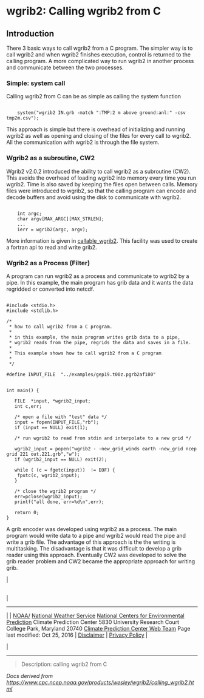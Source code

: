 # wgrib2: Calling wgrib2 from C

## Introduction

There 3 basic ways to call wgrib2 from a C program. The simpler way is to call
wgrib2 and when wgrib2 finishes execution, control is returned to the calling
program. A more complicated way to run wgrib2 in another process and communicate
between the two processes.

### Simple: system call

Calling wgrib2 from C can be as simple as calling the system function

```

    system("wgrib2 IN.grb -match ":TMP:2 m above ground:anl:" -csv tmp2m.csv");

```

This approach is simple but there is overhead of initializing and running wgrib2
as well as opening and closing of the files for every call to wgrib2. All
the communication with wgrib2 is through the file system.

### Wgrib2 as a subroutine, CW2

Wgrib2 v2.0.2 introduced the ability to call wgrib2 as a subroutine (CW2). This avoids
the overhead of loading wgrib2 into memory every time you run wgrib2. Time is
also saved by keeping the files open between calls. Memory files were introduced to
wgrib2, so that the calling program can encode and decode buffers and avoid using
the disk to communicate with wgrib2.

```

    int argc;
    char argv[MAX_ARGC][MAX_STRLEN];
    ...
    ierr = wgrib2(argc, argv);

```

More information is given in [callable_wgrib2](./callable_wgrib2.html). This
facility was used to create a fortran api to read and write grib2.

### Wgrib2 as a Process (Filter)

A program can run wgrib2 as a process and communicate to wgrib2 by
a pipe. In this example, the main program has grib
data and it wants the data regridded or converted into netcdf.

```

#include <stdio.h>
#include <stdlib.h>

/*
 * how to call wgrib2 from a C program.
 *
 * in this example, the main program writes grib data to a pipe,
 * wgrib2 reads from the pipe, regrids the data and saves in a file.
 *
 * This example shows how to call wgrib2 from a C program
 *
 */

#define INPUT_FILE  "../examples/gep19.t00z.pgrb2af180"


int main() {

   FILE  *input, *wgrib2_input;
   int c,err;

   /* open a file with "test" data */
   input = fopen(INPUT_FILE,"rb");
   if (input == NULL) exit(1);

   /* run wgrib2 to read from stdin and interpolate to a new grid */

   wgrib2_input = popen("wgrib2 - -new_grid_winds earth -new_grid ncep grid 221 out.221.grb","w");
   if (wgrib2_input == NULL) exit(2);

   while ( (c = fgetc(input))  != EOF) {
	fputc(c, wgrib2_input);
   }

   /* close the wgrib2 program */
   err=pclose(wgrib2_input);
   printf("all done, err=%d\n",err);

   return 0;
}

```

A grib encoder was developed using wgrib2 as a process. The main program would write
data to a pipe and wgrib2 would read the pipe and write a grib file. The advantage
of this approach is the the writing is multitasking. The disadvantage is that
it was difficult to develop a grib reader using this approach. Eventually CW2 was
developed to solve the grib reader problem and CW2 became the appropriate approach
for writing grib.

|

|     |
| --- |

|

---

|
| [NOAA/](https://www.noaa.gov/)
[National Weather Service](https://www.nws.noaa.gov/)
[National Centers for Environmental Prediction](https://www.ncep.noaa.gov/)
Climate Prediction Center
5830 University Research Court
College Park, Maryland 20740
[Climate Prediction Center Web Team](/comment-form.html)
Page last modified: Oct 25, 2016
| [Disclaimer](https://weather.gov/disclaimer.php) | [Privacy Policy](https://weather.gov/privacy.php) |

|

---

> Description: calling wgrib2 from C

_Docs derived from <https://www.cpc.ncep.noaa.gov/products/wesley/wgrib2/calling_wgrib2.html>_
